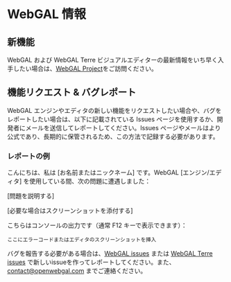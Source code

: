 # WebGAL 情報

## 新機能

WebGAL および WebGAL Terre ビジュアルエディターの最新情報をいち早く入手したい場合は、[WebGAL Project](https://github.com/users/MakinoharaShoko/projects/1)をご訪問ください。

## 機能リクエスト & バグレポート

WebGAL エンジンやエディタの新しい機能をリクエストしたい場合や、バグをレポートしたい場合は、以下に記載されている Issues ページを使用するか、開発者にメールを送信してレポートしてください。Issues ページやメールはより公式であり、長期的に保管されるため、この方法で記録する必要があります。

### レポートの例

こんにちは、私は [お名前またはニックネーム] です。WebGAL [エンジン/エディタ] を使用している間、次の問題に遭遇しました：

[問題を説明する]

[必要な場合はスクリーンショットを添付する]

こちらはコンソールの出力です（通常 F12 キーで表示できます）：

```
ここにエラーコードまたはエディタのスクリーンショットを挿入
```

バグを報告する必要がある場合は、[WebGAL issues](https://github.com/MakinoharaShoko/WebGAL/issues) または [WebGAL Terre issues](https://github.com/MakinoharaShoko/WebGAL_Terre/issues) で新しいissueを作ってレポートしてください。また、contact@openwebgal.com までご連絡ください。

